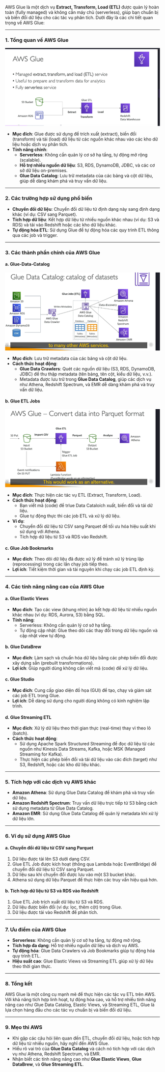 AWS Glue là một dịch vụ **Extract, Transform, Load (ETL)** được quản lý hoàn toàn (fully managed) và không cần máy chủ (serverless), giúp bạn chuẩn bị và biến đổi dữ liệu cho các tác vụ phân tích. Dưới đây là các chi tiết quan trọng về AWS Glue:

---

### 1. **Tổng quan về AWS Glue**

![alt text](image/Glue.png)

- **Mục đích**: Glue được sử dụng để trích xuất (extract), biến đổi (transform) và tải (load) dữ liệu từ các nguồn khác nhau vào các kho dữ liệu hoặc dịch vụ phân tích.
- **Tính năng chính**:
  - **Serverless**: Không cần quản lý cơ sở hạ tầng, tự động mở rộng (scalable).
  - **Hỗ trợ nhiều nguồn dữ liệu**: S3, RDS, DynamoDB, JDBC, và các cơ sở dữ liệu on-premises.
  - **Glue Data Catalog**: Lưu trữ metadata của các bảng và cột dữ liệu, giúp dễ dàng khám phá và truy vấn dữ liệu.

---

### 2. **Các trường hợp sử dụng phổ biến**

- **Chuyển đổi dữ liệu**: Chuyển đổi dữ liệu từ định dạng này sang định dạng khác (ví dụ: CSV sang Parquet).
- **Tích hợp dữ liệu**: Kết hợp dữ liệu từ nhiều nguồn khác nhau (ví dụ: S3 và RDS) và tải vào Redshift hoặc các kho dữ liệu khác.
- **Tự động hóa ETL**: Sử dụng Glue để tự động hóa các quy trình ETL thông qua các job và trigger.

---

### 3. **Các thành phần chính của AWS Glue**

#### **a. Glue-Data-Catalog**

![alt text](image/Glue-Data-Catalog.png)

- **Mục đích**: Lưu trữ metadata của các bảng và cột dữ liệu.
- **Cách thức hoạt động**:
  - **Glue Data Crawlers**: Quét các nguồn dữ liệu (S3, RDS, DynamoDB, JDBC) để thu thập metadata (tên bảng, tên cột, kiểu dữ liệu, v.v.).
  - Metadata được lưu trữ trong
    **Glue Data Catalog**, giúp các dịch vụ như Athena, Redshift Spectrum, và EMR dễ dàng khám phá và truy vấn dữ liệu.

#### **b. Glue ETL Jobs**

![alt text](image/Glue-ETL-Job.png)

- **Mục đích**: Thực hiện các tác vụ ETL (Extract, Transform, Load).
- **Cách thức hoạt động**:
  - Bạn viết mã (code) để trlue Data Cataloích xuất, biến đổi và tải dữ liệu.
  - Glue tự động thực thi các job ETL và xử lý dữ liệu.
- **Ví dụ**:
  - Chuyển đổi dữ liệu từ CSV sang Parquet để tối ưu hóa hiệu suất khi sử dụng với Athena.
  - Tích hợp dữ liệu từ S3 và RDS vào Redshift.

#### **c. Glue Job Bookmarks**

- **Mục đích**: Theo dõi dữ liệu đã được xử lý để tránh xử lý trùng lặp (reprocessing) trong các lần chạy job tiếp theo.
- **Lợi ích**: Tiết kiệm thời gian và tài nguyên khi chạy các job ETL định kỳ.

---

### 4. **Các tính năng nâng cao của AWS Glue**

#### **a. Glue Elastic Views**

- **Mục đích**: Tạo các view (khung nhìn) ảo kết hợp dữ liệu từ nhiều nguồn khác nhau (ví dụ: RDS, Aurora, S3) bằng SQL.
- **Tính năng**:
  - Serverless: Không cần quản lý cơ sở hạ tầng.
  - Tự động cập nhật: Glue theo dõi các thay đổi trong dữ liệu nguồn và cập nhật view tự động.

#### **b. Glue DataBrew**

- **Mục đích**: Làm sạch và chuẩn hóa dữ liệu bằng các phép biến đổi được xây dựng sẵn (prebuilt transformations).
- **Lợi ích**: Giúp người dùng không cần viết mã (code) để xử lý dữ liệu.

#### **c. Glue Studio**

- **Mục đích**: Cung cấp giao diện đồ họa (GUI) để tạo, chạy và giám sát các job ETL trong Glue.
- **Lợi ích**: Dễ dàng sử dụng cho người dùng không có kinh nghiệm lập trình.

#### **d. Glue Streaming ETL**

- **Mục đích**: Xử lý dữ liệu theo thời gian thực (real-time) thay vì theo lô (batch).
- **Cách thức hoạt động**:
  - Sử dụng Apache Spark Structured Streaming để đọc dữ liệu từ các nguồn như Kinesis Data Streams, Kafka, hoặc MSK (Managed Streaming for Kafka).
  - Thực hiện các phép biến đổi và tải dữ liệu vào các đích (target) như S3, Redshift, hoặc các kho dữ liệu khác.

---

### 5. **Tích hợp với các dịch vụ AWS khác**

- **Amazon Athena**: Sử dụng Glue Data Catalog để khám phá và truy vấn dữ liệu.
- **Amazon Redshift Spectrum**: Truy vấn dữ liệu trực tiếp từ S3 bằng cách sử dụng metadata từ Glue Data Catalog.
- **Amazon EMR**: Sử dụng Glue Data Catalog để quản lý metadata khi xử lý dữ liệu lớn.

---

### 6. **Ví dụ sử dụng AWS Glue**

#### **a. Chuyển đổi dữ liệu từ CSV sang Parquet**

1. Dữ liệu được tải lên S3 dưới dạng CSV.
2. Glue ETL Job được kích hoạt (thông qua Lambda hoặc EventBridge) để chuyển đổi dữ liệu từ CSV sang Parquet.
3. Dữ liệu sau khi chuyển đổi được lưu vào một S3 bucket khác.
4. Athena sử dụng dữ liệu Parquet để thực hiện các truy vấn hiệu quả hơn.

#### **b. Tích hợp dữ liệu từ S3 và RDS vào Redshift**

1. Glue ETL Job trích xuất dữ liệu từ S3 và RDS.
2. Dữ liệu được biến đổi (ví dụ: lọc, thêm cột) trong Glue.
3. Dữ liệu được tải vào Redshift để phân tích.

---

### 7. **Ưu điểm của AWS Glue**

- **Serverless**: Không cần quản lý cơ sở hạ tầng, tự động mở rộng.
- **Tích hợp đa dạng**: Hỗ trợ nhiều nguồn dữ liệu và dịch vụ AWS.
- **Tự động hóa**: Glue Data Crawlers và Job Bookmarks giúp tự động hóa quy trình ETL.
- **Hiệu suất cao**: Glue Elastic Views và Streaming ETL giúp xử lý dữ liệu theo thời gian thực.

---

### 8. **Tổng kết**

AWS Glue là một công cụ mạnh mẽ để thực hiện các tác vụ ETL trên AWS. Với khả năng tích hợp linh hoạt, tự động hóa cao, và hỗ trợ nhiều tính năng nâng cao như Glue Data Catalog, Elastic Views, và Streaming ETL, Glue là lựa chọn hàng đầu cho các tác vụ chuẩn bị và biến đổi dữ liệu.

---

### 9. **Mẹo thi AWS**

- Khi gặp các câu hỏi liên quan đến ETL, chuyển đổi dữ liệu, hoặc tích hợp dữ liệu từ nhiều nguồn, hãy nghĩ đến AWS Glue.
- Hiểu rõ vai trò của **Glue Data Catalog** và cách nó tích hợp với các dịch vụ như Athena, Redshift Spectrum, và EMR.
- Nhận biết các tính năng nâng cao như **Glue Elastic Views**, **Glue DataBrew**, và **Glue Streaming ETL**.
